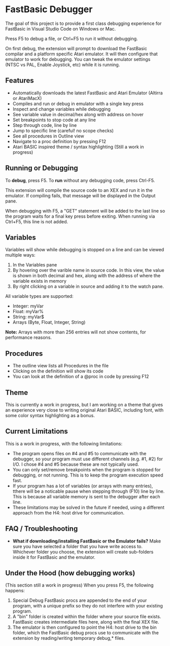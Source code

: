 # FastBasic Debugger

The goal of this project is to provide a first class debugging experience for FastBasic in Visual Studio Code on Windows or Mac.

Press F5 to debug a file, or Ctrl+F5 to run it without debugging.

On first debug, the extension will prompt to download the FastBasic compilar and a platform specific Atari emulator. It will then configure that emulator to work for debugging. You can tweak the emulator settings (NTSC vs PAL, Enable Joystick, etc) while it is running.

## Features

* Automatically downloads the latest FastBasic and Atari Emulator (Altirra or AtariMacX)
* Compiles and run or debug in emulator with a single key press
* Inspect and change variables while debugging
* See variable value in decimal/hex along with address on hover
* Set breakpoints to stop code at any line
* Step through code, line by line
* Jump to specific line (careful! no scope checks)
* See all procedures in Outline view
* Navigate to a proc definition by pressing F12
* Atari BASIC inspired theme / syntax highlighting (Still a work in progress)

## Running or Debugging

To **debug**, press F5.
To **run** without any debugging code, press Ctrl-F5.

This extension will compile the source code to an XEX and run it in the emulator. If compiling fails, that message will be displayed in the Output pane. 

When debugging with F5, a "GET" statement will be added to the last line so the program waits for a final key press before exiting. When running via Ctrl+F5, this line is not added.
  
## Variables

Variables will show while debugging is stopped on a line and can be viewed multiple ways:
1. In the Variables pane
2. By hovering over the varible name in source code. In this view, the value is shown in both decimal and hex, along with the address of where the variable exists in memory
3. By right clicking on a variable in source and adding it to the watch pane.

All variable types are supported:

* Integer: myVar
* Float: myVar%
* String: myVar$
* Arrays (Byte, Float, Integer, String)

**Note:** Arrays with more than 256 entries will not show contents, for performance reasons.


## Procedures 

* The outline view lists all Procedures in the file
* Clicking on the definition will show its code
* You can look at the definition of a @proc in code by pressing F12

## Theme

This is currently a work in progress, but I am working on a theme that gives an experience very close to writing original Atari BASIC, including font, with some color syntax highlighting as a bonus.

## Current Limitations

This is a work in progress, with the following limitations:

* The program opens files on #4 and #5 to communicate with the debugger, so your program must use different channels (e.g. #1, #2) for I/O. I chose #4 and #5 because these are not typically used.  
* You can only set/remove breakpoints when the program is stopped for debugging, or not running. This is to keep the program execution speed fast.
* If your program has a lot of variables (or arrays with many entries), tthere will be a noticable pause when stepping through (F10) line by line.  This is because all variable memory is sent to the debugger after each line.
* These limitations may be solved in the future if needed, using a different approach from the H4: host drive for communication.

## FAQ / Troubleshooting

* **What if downloading/installing FastBasic or the Emulator fails?**
 Make sure you have selected a folder that you have write access to. Whichever folder you choose, the extension will create sub-folders inside it for FastBasic and the emulator.

## Under the Hood (how debugging works)

(This section still a work in progress)
When you press F5, the following happens:

1. Special Debug FastBasic procs are appended to the end of your program, with a unique prefix so they do not interfere with your existing program. 
2. A "bin" folder is created within the folder where your source file exists. FastBasic creates intermediate files here, along with the final XEX file. 
3. The emulator is then configured to point the H4: host drive to the bin folder, which the FastBasic debug procs use to communicate with the extension by reading/writing temporary debug,* files.